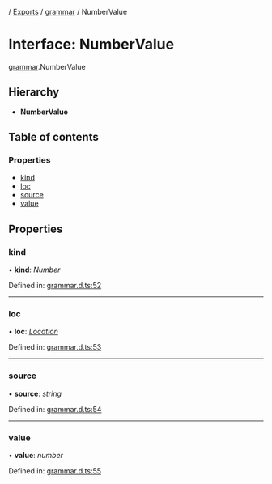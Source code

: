 [](../README.md) / [Exports](../modules.md) / [grammar](../modules/grammar.md) / NumberValue

# Interface: NumberValue

[grammar](../modules/grammar.md).NumberValue

## Hierarchy

* **NumberValue**

## Table of contents

### Properties

- [kind](grammar.numbervalue.md#kind)
- [loc](grammar.numbervalue.md#loc)
- [source](grammar.numbervalue.md#source)
- [value](grammar.numbervalue.md#value)

## Properties

### kind

• **kind**: *Number*

Defined in: [grammar.d.ts:52](https://github.com/retorquere/bibtex-parser/blob/master/grammar.d.ts#L52)

___

### loc

• **loc**: [*Location*](grammar.location.md)

Defined in: [grammar.d.ts:53](https://github.com/retorquere/bibtex-parser/blob/master/grammar.d.ts#L53)

___

### source

• **source**: *string*

Defined in: [grammar.d.ts:54](https://github.com/retorquere/bibtex-parser/blob/master/grammar.d.ts#L54)

___

### value

• **value**: *number*

Defined in: [grammar.d.ts:55](https://github.com/retorquere/bibtex-parser/blob/master/grammar.d.ts#L55)

